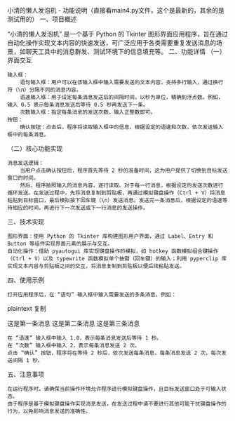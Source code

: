 小清的懒人发泡机 - 功能说明（直接看main4.py文件，这个是最新的，其余的是测试用的）
一、项目概述

“小清的懒人发泡机” 是一个基于 Python 的 Tkinter 图形界面应用程序，旨在通过自动化操作实现文本内容的快速发送，可广泛应用于各类需要重复发送消息的场景，如聊天工具中的消息群发、测试环境下的信息填充等。
二、功能详情
（一）界面交互

    输入框：
        语句输入框：用户可以在该输入框中输入需要发送的文本内容，支持多行输入，通过换行符（\n）分隔不同的消息内容。
        语速输入框：用于设定每条消息发送后的间隔时间，以秒为单位，精确到浮点数。例如，输入 0.5 表示每条消息发送后等待 0.5 秒再发送下一条。
        次数输入框：指定每条消息的发送次数，输入正整数即可。
    按钮：
        确认按钮：点击后，程序将读取输入框中的信息，根据设定的语速和次数，依次发送输入框中的每条消息。

（二）核心功能实现

    消息发送逻辑：
        当用户点击确认按钮后，程序首先等待 2 秒的准备时间，这为用户提供了切换到目标发送窗口的时间。
        然后，程序按照输入的消息内容，逐行读取。对于每一行消息，根据设定的发送次数进行循环发送。在发送过程中，先将消息复制到剪贴板，再通过模拟键盘操作（Ctrl + V）将消息粘贴到目标窗口，最后模拟按下回车键（\n）发送消息。发送完一条消息后，根据设定的语速等待相应的时间，再进行下一次发送或下一行消息的发送操作。

三、技术实现

    图形界面：使用 Python 的 Tkinter 库构建图形用户界面，通过 Label、Entry 和 Button 等组件实现界面元素的展示与交互。
    自动化操作：借助 pyautogui 库实现键盘操作的模拟，如 hotkey 函数模拟组合键操作（Ctrl + V）以及 typewrite 函数模拟单个按键（回车键）的输入；利用 pyperclip 库实现文本内容与剪贴板之间的交互，将消息复制到剪贴板以便后续粘贴发送。

四、使用示例

    打开应用程序后，在 “语句” 输入框中输入需要发送的多条消息，例如：



plaintext
复制

这是第一条消息
这是第二条消息
这是第三条消息


    在 “语速” 输入框中输入 1.0，表示每条消息发送后等待 1 秒。
    在 “次数” 输入框中输入 2，表示每条消息发送 2 次。
    点击 “确认” 按钮，程序将在等待 2 秒后，依次发送每条消息，每条消息发送 2 次，每次发送间隔 1 秒。

五、注意事项

    在运行程序时，请确保当前操作环境允许程序进行模拟键盘操作，且目标发送窗口处于可输入状态。
    由于程序是基于模拟键盘操作实现消息发送，在发送过程中请不要进行其他可能干扰键盘操作的行为，以免影响消息发送的准确性。

